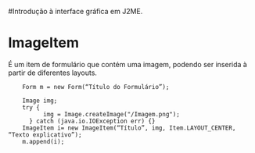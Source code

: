 #Introdução à interface gráfica em J2ME.

# ImageItem #

É um item de formulário que contém uma imagem, podendo ser inserida à partir de diferentes layouts.

```
	Form m = new Form(“Título do Formulário”);
	
	Image img;
	try {
          img = Image.createImage("/Imagem.png");
      } catch (java.io.IOException err) {} 
	ImageItem i= new ImageItem(“Título”, img, Item.LAYOUT_CENTER, “Texto explicativo”);
	m.append(i);
```